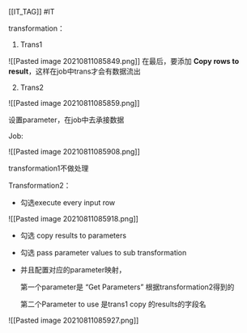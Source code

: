[[IT_TAG]] #IT 

transformation：

1. Trans1

![[Pasted image 20210811085849.png]]
在最后，要添加 **Copy rows to result**，这样在job中trans才会有数据流出



2. Trans2

![[Pasted image 20210811085859.png]]

设置parameter，在job中去承接数据



Job:

![[Pasted image 20210811085908.png]]

transformation1不做处理

Transformation2：

- 勾选execute every input row

![[Pasted image 20210811085918.png]]

- 勾选 copy results to parameters

- 勾选 pass parameter values to sub transformation

- 并且配置对应的parameter映射，

  第一个parameter是 “Get Parameters” 根据transformation2得到的

  第二个Parameter to use 是trans1 copy 的results的字段名

![[Pasted image 20210811085927.png]]




